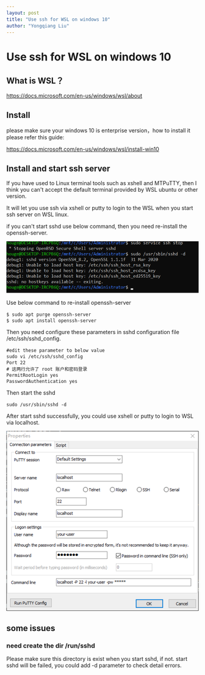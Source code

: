 ```yaml
---
layout: post
title: "Use ssh for WSL on windows 10"
author: "Yongqiang Liu"
---
```



# Use ssh for WSL on windows 10

## What is WSL？

https://docs.microsoft.com/en-us/windows/wsl/about

## Install

please make sure your windows 10 is enterprise version，how to install it please refer this guide:

https://docs.microsoft.com/en-us/windows/wsl/install-win10

## Install and start ssh server

If you have used to Linux terminal tools such as xshell and MTPuTTY, then I think you can't accept the default terminal provided by WSL ubuntu or other version.

It will let you use ssh via xshell or putty to login to the WSL when you start ssh server on WSL linux.

if you can't start sshd use below command, then you need re-install the openssh-server.

![img](2020-06-19-install-WSL-1.png)

Use below command to re-install openssh-server

```
$ sudo apt purge openssh-server
$ sudo apt install openssh-server
```

Then you need configure these parameters in sshd configuration file /etc/ssh/sshd_config.

```
#edit these parameter to below value
sudo vi /etc/ssh/sshd_config
Port 22
# 这两行允许了 root 账户和密码登录
PermitRootLogin yes
PasswordAuthentication yes
```

Then start the sshd

```
sudo /usr/sbin/sshd -d
```

After start sshd successfully, you could use xshell or putty to login to WSL via localhost.

![](2020-06-19-install-WSL-2.png)

## some issues

### need create the dir /run/sshd

Please make sure this directory is exist when you start sshd, if not. start sshd will be failed, you could add -d  parameter to check detail errors.
